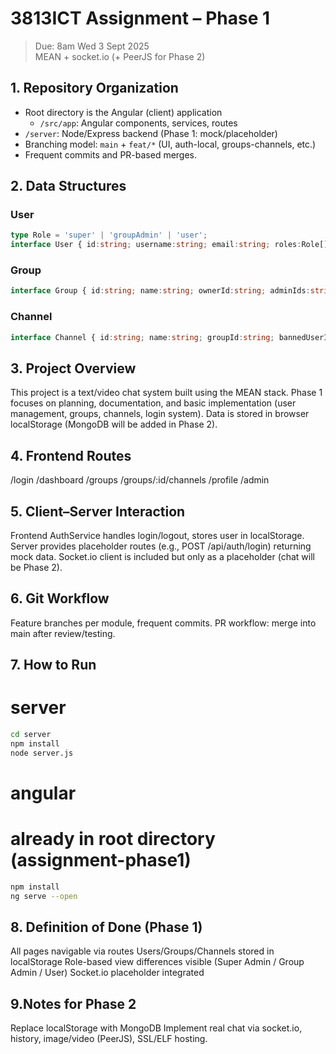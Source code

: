 # 3813ICT Assignment – Phase 1

> Due: 8am Wed 3 Sept 2025  
> MEAN + socket.io (+ PeerJS for Phase 2)

## 1. Repository Organization
- Root directory is the Angular (client) application
  - `/src/app`: Angular components, services, routes
- `/server`: Node/Express backend (Phase 1: mock/placeholder)
- Branching model: `main` + `feat/*` (UI, auth-local, groups-channels, etc.)
- Frequent commits and PR-based merges.

## 2. Data Structures
### User
```ts
type Role = 'super' | 'groupAdmin' | 'user';
interface User { id:string; username:string; email:string; roles:Role[]; groups:string[]; }
```

### Group
```ts
interface Group { id:string; name:string; ownerId:string; adminIds:string[]; memberIds:string[]; }
```
### Channel
```ts
interface Channel { id:string; name:string; groupId:string; bannedUserIds?:string[]; }
```

## 3. Project Overview
This project is a text/video chat system built using the MEAN stack.
Phase 1 focuses on planning, documentation, and basic implementation (user management, groups, channels, login system).
Data is stored in browser localStorage (MongoDB will be added in Phase 2).

## 4. Frontend Routes
/login
/dashboard
/groups
/groups/:id/channels
/profile
/admin

## 5. Client–Server Interaction
Frontend AuthService handles login/logout, stores user in localStorage.
Server provides placeholder routes (e.g., POST /api/auth/login) returning mock data.
Socket.io client is included but only as a placeholder (chat will be Phase 2).

## 6. Git Workflow
Feature branches per module, frequent commits.
PR workflow: merge into main after review/testing.

## 7. How to Run
# server
```bash
cd server
npm install
node server.js
```
# angular
# already in root directory (assignment-phase1)
```bash
npm install
ng serve --open
```
## 8. Definition of Done (Phase 1) 
All pages navigable via routes
Users/Groups/Channels stored in localStorage
Role-based view differences visible (Super Admin / Group Admin / User)
Socket.io placeholder integrated

## 9.Notes for Phase 2
Replace localStorage with MongoDB
Implement real chat via socket.io, history, image/video (PeerJS), SSL/ELF hosting.